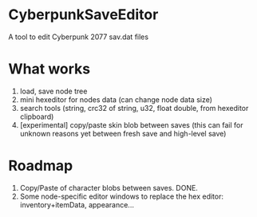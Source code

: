 # CyberpunkSaveEditor
A tool to edit Cyberpunk 2077 sav.dat files

# What works
1) load, save node tree
2) mini hexeditor for nodes data (can change node data size)
3) search tools (string, crc32 of string, u32, float double, from hexeditor clipboard)
4) [experimental] copy/paste skin blob between saves
    (this can fail for unknown reasons yet between fresh save and high-level save)

# Roadmap
1) Copy/Paste of character blobs between saves. DONE.
2) Some node-specific editor windows to replace the hex editor: inventory+itemData, appearance... 
